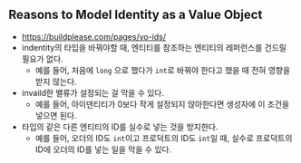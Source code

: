 ## Reasons to Model Identity as a Value Object
- https://buildplease.com/pages/vo-ids/
- indentity의 타입을 바꿔야할 때, 엔티티를 참조하는 엔티티의 레퍼런스를 건드릴 필요가 없다.
  - 예를 들어, 처음에 `long` 으로 했다가 `int`로 바꿔야 한다고 했을 때 전혀 영향을 받지 않는다.
- invaild한 밸류가 설정되는 걸 막을 수 있다.
  - 예를 들어, 아이덴티티가 0보다 작게 설정되지 않아한다면 생성자에 이 조건을 넣으면 된다.
- 타입의 같은 다른 엔티티의 ID를 실수로 넣는 것을 방지한다.
  - 예를 들어, 오더의 ID도 `int`이고 프로덕트의 ID도 `int`일 때, 실수로 프로덕트의 ID에 오더의 ID를 넣는 일을 막을 수 있다.
